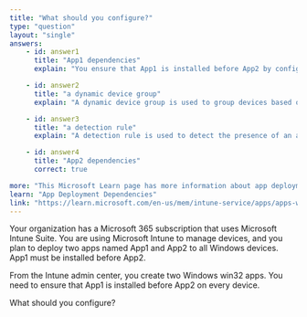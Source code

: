 ```yaml
---
title: "What should you configure?"
type: "question"
layout: "single"
answers:
    - id: answer1
      title: "App1 dependencies"
      explain: "You ensure that App1 is installed before App2 by configuring App2 dependencies and adding a dependency on the installation of App1."

    - id: answer2
      title: "a dynamic device group"
      explain: "A dynamic device group is used to group devices based on certain criteria, but it does not control the order of app installations."

    - id: answer3
      title: "a detection rule"
      explain: "A detection rule is used to detect the presence of an app on a device, but it does not control the order of app installations."

    - id: answer4
      title: "App2 dependencies"
      correct: true

more: "This Microsoft Learn page has more information about app deployment dependencies."
learn: "App Deployment Dependencies"
link: "https://learn.microsoft.com/en-us/mem/intune-service/apps/apps-win32-add#step-5-dependencies"
---
```

Your organization has a Microsoft 365 subscription that uses Microsoft Intune Suite. You are using Microsoft Intune to manage devices, and you plan to deploy two apps named App1 and App2 to all Windows devices. App1 must be installed before App2.

From the Intune admin center, you create two Windows win32 apps. You need to ensure that App1 is installed before App2 on every device.

What should you configure?